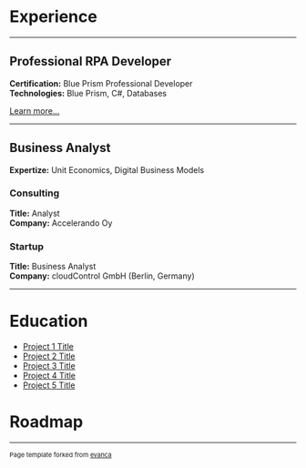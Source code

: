# Experience

---

## Professional RPA Developer
**Certification:** Blue Prism Professional Developer<br>
**Technologies:** Blue Prism, C#, Databases

[Learn more...](/rpadeveloper)

---

## Business Analyst

**Expertize:** Unit Economics, Digital Business Models

### Consulting
**Title:** Analyst<br>
**Company:** Accelerando Oy<br>

### Startup
**Title:** Business Analyst<br>
**Company:** cloudControl GmbH (Berlin, Germany)<br>

---

# Education

- [Project 1 Title](http://example.com/)
- [Project 2 Title](http://example.com/)
- [Project 3 Title](http://example.com/)
- [Project 4 Title](http://example.com/)
- [Project 5 Title](http://example.com/)

# Roadmap





---
<p style="font-size:11px">Page template forked from <a href="https://github.com/evanca/quick-portfolio">evanca</a></p>
<!-- Remove above link if you don't want to attibute -->
